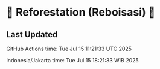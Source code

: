 
# 🌳 Reforestation (Reboisasi) 🌲

## Last Updated

GitHub Actions time: Tue Jul 15 11:21:33 UTC 2025

Indonesia/Jakarta time: Tue Jul 15 18:21:33 WIB 2025
